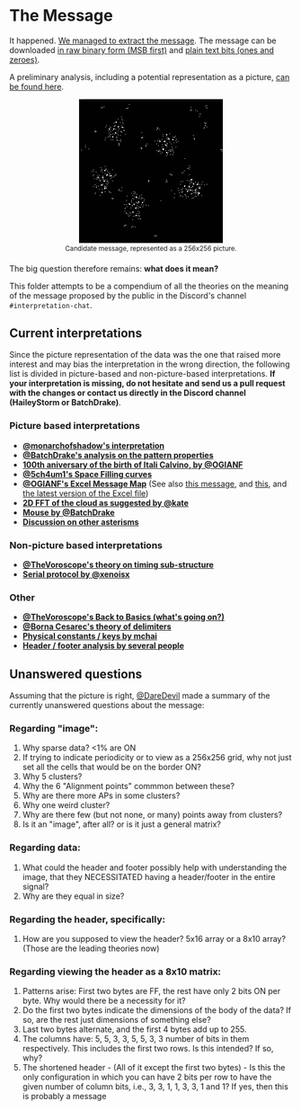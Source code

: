 # The Message
It happened. [We managed to extract the message](https://twitter.com/danieladepaulis/status/1664251594064494595). The message can be downloaded [in raw binary form (MSB first)](../Candidates/artifacts/data17.bin) and [plain text bits (ones and zeroes)](../Candidates/artifacts/data17.txt).

A preliminary analysis, including a potential representation as a picture, [can be found here](analysis/preliminary.md).

<p align="center">
  <img src="../Candidates/visual/original_square.png" /><br />
  <sup>Candidate message, represented as a 256x256 picture.</sup>
</p>

The big question therefore remains: **what does it mean?**

This folder attempts to be a compendium of all the theories on the meaning of the message proposed  by the public in the Discord's channel `#interpretation-chat`.


## Current interpretations
Since the picture representation of the data was the one that raised more interest and may bias the interpretation in the wrong direction, the following list is divided in picture-based and non-picture-based interpretations. **If your interpretation is missing, do not hesitate and send us a pull request with the changes or contact us directly in the Discord channel (HaileyStorm or BatchDrake)**.

### Picture based interpretations
* **[@monarchofshadow's interpretation](analysis/monarchofshadow.md)**
* **[@BatchDrake's analysis on the pattern properties](analysis/batchdrake.md)**
* **[100th aniversary of the birth of Itali Calvino, by @OGIANF](https://discord.com/channels/1066055437457297469/1111404329694400542/1114553195214143561)**
* **[@5ch4um1's Space Filling curves](https://discord.com/channels/1066055437457297469/1111404329694400542/1114292492431528026)**
* **[@OGIANF's Excel Message Map](https://discord.com/channels/1066055437457297469/1111404329694400542/1114164437973205074)** (See also [this message](https://discord.com/channels/1066055437457297469/1111404329694400542/1114553195214143561), and [this](https://discord.com/channels/1066055437457297469/1114553195214143561/1114930547102318662), and [the latest version of the Excel file](https://discord.com/channels/1066055437457297469/1114553195214143561/1114938121147129856))
* **[2D FFT of the cloud as suggested by @kate](https://discord.com/channels/1066055437457297469/1114065866997370900/1114081315533377587)**
* **[Mouse by @BatchDrake](https://discord.com/channels/1066055437457297469/1113919686640406578/1113924669070901420)**
* **[Discussion on other asterisms](https://discord.com/channels/1066055437457297469/1113922788395319456)**

### Non-picture based interpretations
* **[@TheVoroscope's theory on timing sub-structure](https://discord.com/channels/1066055437457297469/1114029303341006849/1114029308286079047)**
* **[Serial protocol by @xenoisx](https://discord.com/channels/1066055437457297469/1115209108245717032)**

### Other
* **[@TheVoroscope's Back to Basics (what's going on?)](https://discord.com/channels/1066055437457297469/1114409536598581298/1114409540360867891)**
* **[@Borna Cesarec's theory of delimiters](https://discord.com/channels/1066055437457297469/1111404329694400542/1114091836181581844)**
* **[Physical constants / keys by mchai](https://discord.com/channels/1066055437457297469/1114030579231494204/1114031417857409044)**
* **[Header / footer analysis by several people](https://discord.com/channels/1066055437457297469/1113883543140044851/1113888584471171194)**

## Unanswered questions
Assuming that the picture is right, [@DareDevil](https://discord.com/channels/1066055437457297469/1114409536598581298/1115281818866950164) made a summary of the currently unanswered questions about the message:

### Regarding "image":
1) Why sparse data? <1% are ON
2) If trying to indicate periodicity or to view as a 256x256 grid, why not just set all the cells that would be on the border ON?
3) Why 5 clusters?
4) Why the 6 "Alignment points" commmon between these?
5) Why are there more APs in some clusters?
6) Why one weird cluster?
7) Why are there few (but not none, or many) points away from clusters?
8) Is it an "image", after all? or is it just a general matrix?

### Regarding data:
1) What could the header and footer possibly help with understanding the image, that they NECESSITATED having a header/footer in the entire signal?
2) Why are they equal in size?

### Regarding the header, specifically:
1) How are you supposed to view the header? 5x16 array or a 8x10 array? (Those are the leading theories now)

### Regarding viewing the header as a 8x10 matrix:
1) Patterns arise: First two bytes are FF, the rest have only 2 bits ON per byte. Why would there be a necessity for it? 
2) Do the first two bytes indicate the dimensions of the body of the data? If so, are the rest just dimensions of something else?
3) Last two bytes alternate, and the first 4 bytes add up to 255.
4) The columns have: 5, 5, 3, 3, 5, 5, 3, 3 number of bits in them respectively. This includes the first two rows. Is this intended? If so, why?
5) The shortened header - (All of it except the first two bytes) - Is this the only configuration in which you can have 2 bits per row to have the given number of column bits, i.e., 3, 3, 1, 1, 3, 3, 1 and 1? If yes, then this is probably a message
